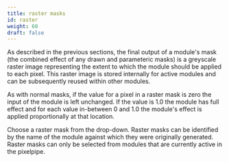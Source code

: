 ```yaml
---
title: raster masks
id: raster
weight: 60
draft: false
---
```


As described in the previous sections, the final output of a module's mask (the combined effect of any drawn and parameteric masks) is a greyscale raster image representing the extent to which the module should be applied to each pixel. This raster image is stored internally for active modules and can be subsequently reused within other modules.

As with normal masks, if the value for a pixel in a raster mask is zero the input of the module is left unchanged. If the value is 1.0 the module has full effect and for each value in-between 0 and 1.0 the module's effect is applied proportionally at that location.

Choose a raster mask from the drop-down. Raster masks can be identified by the name of the module against which they were originally generated. Raster masks can only be selected from modules that are currently active in the pixelpipe.
